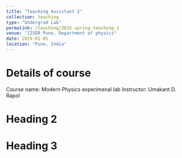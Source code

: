 ```yaml
---
title: "Teaching Assistant 2"
collection: teaching
type: "Undergrad Lab"
permalink: /teaching/2015-spring-teaching-1
venue: "IISER Pune, Department of physics"
date: 2019-01-01
location: "Pune, India"
---
```


Details of course
======
Course name: Modern Physics experimenal lab
Instructor: Umakant D. Rapol

Heading 2
======

Heading 3
======
